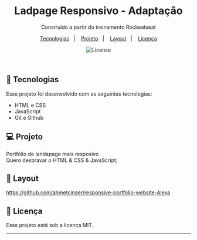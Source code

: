 <h1 align="center"> Ladpage Responsivo - Adaptação </h1>

<p align="center">
Construído a partir do treinamento Rockeatseat <br/>
</p>

<p align="center">
  <a href="#-tecnologias">Tecnologias</a>&nbsp;&nbsp;&nbsp;|&nbsp;&nbsp;&nbsp;
  <a href="#-projeto">Projeto</a>&nbsp;&nbsp;&nbsp;|&nbsp;&nbsp;&nbsp;
  <a href="#-layout">Layout</a>&nbsp;&nbsp;&nbsp;|&nbsp;&nbsp;&nbsp;
  <a href="#memo-licença">Licença</a>
</p>


<p align="center">
  <img alt="License" src="https://img.shields.io/static/v1?label=license&message=MIT&color=49AA26&labelColor=000000">
</p>

<br>

## 🚀 Tecnologias

Esse projeto foi desenvolvido com as seguintes tecnologias:

- HTML e CSS
- JavaScript
- Git e Github

## 💻 Projeto

Portfólio de landapage mais resposivo
<br>
Quero desbravar o HTML & CSS & JavaScript;

## 🔖 Layout

https://github.com/ahmetcinaer/responsive-portfolio-website-Alexa

## 📝 Licença

Esse projeto está sob a licença MIT.

---

